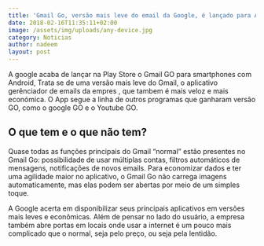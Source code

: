 ```yaml
---
title: 'Gmail Go, versão mais leve do email da Google, é lançado para Android'
date: 2018-02-16T11:35:11+02:00
image: /assets/img/uploads/any-device.jpg
category: Noticias
author: nadeem
layout: post
---
```

A google acaba de lançar na Play Store o Gmail GO para smartphones com Android, Trata se de uma versão mais leve do Gmail, o aplicativo gerênciador de emails da empres , que tambem é mais veloz e  mais económica. O App segue a linha de outros programas que ganharam versão GO, como o google GO e o Youtube GO.

## O que tem e o que não tem?

Quase todas as funções principais do Gmail “normal” estão presentes no Gmail Go: possibilidade de usar múltiplas contas, filtros automáticos de mensagens, notificações de novos emails. Para economizar dados e ter uma agilidade maior no aplicativo, o Gmail Go não carrega imagens automaticamente, mas elas podem ser abertas por meio de um simples toque.

A Google acerta em disponibilizar seus principais aplicativos em versões mais leves e econômicas. Além de pensar no lado do usuário, a empresa também abre portas em locais onde usar a internet é um pouco mais complicado que o normal, seja pelo preço, ou seja pela lentidão.
